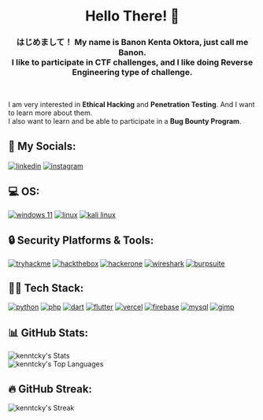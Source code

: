 <h1 align="center">Hello There! 👋</h1>
<h3 align="center">はじめまして！ My name is Banon Kenta Oktora, just call me Banon.<br/>I like to participate in CTF challenges, and I like doing Reverse Engineering type of challenge.</h3>
<br/>

I am very interested in **Ethical Hacking** and **Penetration Testing**. And I want to learn more about them.<br/>
I also want to learn and be able to participate in a **Bug Bounty Program**.

## 📲 My Socials:
<p align="left">
<a href="https://www.linkedin.com/in/banon-kenta-oktora-416635310/" target="blank"><img align="center" src="https://img.shields.io/badge/LinkedIn-0077B5?style=for-the-badge&logo=linkedin&logoColor=white" alt="linkedin"/></a>
<a href="https://instagram.com/kenntcky_" target="blank"><img align="center" src="https://img.shields.io/badge/Instagram-E4405F?style=for-the-badge&logo=instagram&logoColor=white" alt="instagram"/></a>
</p>

## 💻 OS:
<p> <a href="https://www.microsoft.com/software-download/windows11" target="_blank" rel="noreferrer"><img src="https://img.shields.io/badge/Windows_11-0078d4?style=for-the-badge&logo=windows-11&logoColor=white" alt="windows 11"/></a> <a href="https://www.linux.org/"><img src="https://img.shields.io/badge/Linux-FCC624?style=for-the-badge&logo=linux&logoColor=black" alt="linux"/></a> <a href="https://www.kali.org/" target="_blank" rel="noreferrer"><img src="https://img.shields.io/badge/Kali_Linux-557C94?style=for-the-badge&logo=kali-linux&logoColor=white" alt="kali linux"/></a>  </p>

## 🔒 Security Platforms & Tools:
<p align="left"> <a href="https://tryhackme.com" target="_blank" rel="noreferrer"><img src="https://img.shields.io/badge/TryHackMe-212C42?style=for-the-badge&logo=TryHackMe&logoColor=white" alt="tryhackme"/></a> <a href="https://www.hackthebox.com/" target="_blank" rel="noreferrer"><img src="https://img.shields.io/badge/HackTheBox-111927?style=for-the-badge&logo=Hack%20The%20Box&logoColor=9FEF00" alt="hackthebox"/></a> <a href="https://www.hackerone.com/" target="_blank" rel="noreferrer"><img src="https://img.shields.io/badge/Hackerone-494649?style=for-the-badge&logo=hackerone&logoColor=white" alt="hackerone"/></a> <a href="https://www.wireshark.org/" target="_blank" rel="noreferrer"><img src="https://img.shields.io/badge/Wireshark-1679A7?style=for-the-badge&logo=Wireshark&logoColor=white" alt="wireshark"/></a> <a href="https://portswigger.net/burp" target="_blank" rel="noreferrer"><img src="https://img.shields.io/badge/burpsuite-FF6633?style=for-the-badge&logo=burpsuite&logoColor=white" alt="burpsuite"/></a> </p>

## 👨‍💻 Tech Stack:
<p align="left"> <a href="https://www.python.org" target="_blank" rel="noreferrer"><img src="https://img.shields.io/badge/Python-FFD43B?style=for-the-badge&logo=python&logoColor=blue" alt="python"/></a> <a href="https://www.php.net/" target="_blank" rel="noreferrer"><img src="https://img.shields.io/badge/PHP-777BB4?style=for-the-badge&logo=php&logoColor=white" alt="php"/></a> <a href="https://dart.dev" target="_blank" rel="noreferrer"><img src="https://img.shields.io/badge/Dart-0175C2?style=for-the-badge&logo=dart&logoColor=white" alt="dart"/></a> <a href="https://flutter.dev/" target="_blank" rel="noreferrer"><img src="https://img.shields.io/badge/Flutter-02569B?style=for-the-badge&logo=flutter&logoColor=white" alt="flutter"/></a> <a href="https://vercel.com/" target="_blank" rel="noreferrer"><img src="https://img.shields.io/badge/Vercel-000000?style=for-the-badge&logo=vercel&logoColor=white" alt="vercel"/></a> <a href="https://firebase.google.com/" target="_blank" rel="noreferrer"><img src="https://img.shields.io/badge/firebase-ffca28?style=for-the-badge&logo=firebase&logoColor=black" alt="firebase"/></a> <a href="https://www.mysql.com/" target="_blank" rel="noreferrer"><img src="https://img.shields.io/badge/MySQL-005C84?style=for-the-badge&logo=mysql&logoColor=white" alt="mysql"/></a> <a href="https://www.gimp.org/" target="_blank" rel="noreferrer"> <img src="https://img.shields.io/badge/gimp-5C5543?style=for-the-badge&logo=gimp&logoColor=white" alt="gimp"/></a>  </p>

## 📊 GitHub Stats:
![kenntcky's Stats](https://github-readme-stats.vercel.app/api?username=kenntcky&theme=calm&show_icons=true&hide_border=true&count_private=true)<br/>
![kenntcky's Top Languages](https://github-readme-stats.vercel.app/api/top-langs/?username=kenntcky&theme=calm&show_icons=true&hide_border=true&layout=compact)

## 🔥 GitHub Streak:
![kenntcky's Streak](https://github-readme-streak-stats.herokuapp.com/?user=kenntcky&theme=calm&hide_border=true)

